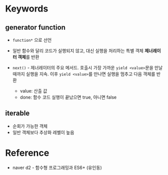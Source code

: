 # Keywords

## generator function

- `function*` 으로 선언

- 일반 함수와 달리 코드가 실행되지 않고, 대신 실행을 처리하는 특별 객체 **제너레이터 객체**를 반환

- `next()` - 제너레이터의 주요 메서드. 호출시 가장 가까운 `yield <value>`문을 만날 때까지 실행을 지속. 이후 `yield <value>`를 만나면 실행을 멈추고 다음 객체를 반환
  - value: 산출 값
  - done: 함수 코드 실행이 끝났으면 true, 아니면 false

## iterable

- 순회가 가능한 객체
- 일반 객체보다 추상화 레벨이 높음

# Reference

- naver d2 - 함수형 프로그래밍과 ES6+ (유인동)

